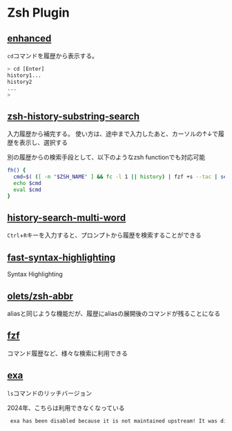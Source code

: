 # Zsh Plugin

## [enhanced](https://github.com/babarot/enhancd)

`cd`コマンドを履歴から表示する。

```sh
> cd [Enter]
history1...
history2
...
> 
```

## [zsh-history-substring-search](https://github.com/zsh-users/zsh-history-substring-search)

入力履歴から補完する。
使い方は、途中まで入力したあと、カーソルの↑↓で履歴を表示し、選択する

別の履歴からの検索手段として、以下のようなzsh functionでも対応可能

```sh
fh() {
  cmd=$( ([ -n "$ZSH_NAME" ] && fc -l 1 || history) | fzf +s --tac | sed 's/ *[0-9]* *//')
  echo $cmd
  eval $cmd
}
```

## [history-search-multi-word](https://github.com/zdharma/history-search-multi-word)

`Ctrl`+`R`キーを入力すると、プロンプトから履歴を検索することができる

## [fast-syntax-highlighting](https://github.com/zdharma-continuum/fast-syntax-highlighting)

Syntax Highlighting

## [olets/zsh-abbr](https://github.com/olets/zsh-abbr)

aliasと同じような機能だが、履歴にaliasの展開後のコマンドが残ることになる

## [fzf](https://github.com/junegunn/fzf)

コマンド履歴など、様々な検索に利用できる

## [exa](https://github.com/ogham/exa)

`ls`コマンドのリッチバージョン

2024年、こちらは利用できなくなっている

```sh
 exa has been disabled because it is not maintained upstream! It was disabled on 2024-01-24.
```
